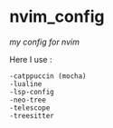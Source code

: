 # nvim_config

*my config for nvim*

Here I use :

    -catppuccin (mocha)
    -lualine
    -lsp-config
    -neo-tree
    -telescope
    -treesitter
